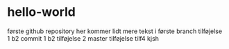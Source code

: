 # hello-world
første github repository
her kommer lidt mere tekst i første branch
tilføjelse 1
b2 commit 1
b2 tilføjelse 2
master tilføjelse
tilf4
kjsh